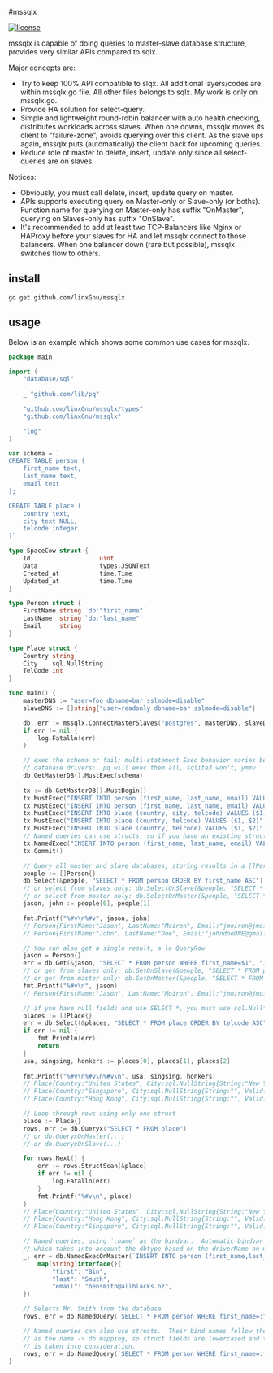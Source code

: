 #mssqlx

[![license](http://img.shields.io/badge/license-MIT-red.svg?style=flat)](https://raw.githubusercontent.com/jmoiron/sqlx/master/LICENSE)

mssqlx is capable of doing queries to master-slave database structure, provides very similar APIs compared to sqlx.

Major concepts are:

* Try to keep 100% API compatible to slqx. All additional layers/codes are within mssqlx.go file. All other files belongs to sqlx. My work is only on mssqlx.go.
* Provide HA solution for select-query. 
* Simple and lightweight round-robin balancer with auto health checking, distributes workloads across slaves. When one downs, mssqlx moves its client to "failure-zone", avoids querying over this client. As the slave ups again, mssqlx puts (automatically) the client back for upcoming queries.
* Reduce role of master to delete, insert, update only since all select-queries are on slaves.

Notices:

* Obviously, you must call delete, insert, update query on master. 
* APIs supports executing query on Master-only or Slave-only (or boths). Function name for querying on Master-only has suffix "OnMaster", querying on Slaves-only has suffix "OnSlave".
* It's recommended to add at least two TCP-Balancers like Nginx or HAProxy before your slaves for HA and let mssqlx connect to those balancers. When one balancer down (rare but possible), mssqlx switches flow to others.

## install

    go get github.com/linxGnu/mssqlx

## usage

Below is an example which shows some common use cases for mssqlx.


```go
package main

import (
    "database/sql"
	
	_ "github.com/lib/pq"

    "github.com/linxGnu/mssqlx/types"
    "github.com/linxGnu/mssqlx"

    "log"
)

var schema = `
CREATE TABLE person (
    first_name text,
    last_name text,
    email text
);

CREATE TABLE place (
    country text,
    city text NULL,
    telcode integer
)`

type SpaceCow struct {
	Id                   uint
	Data                 types.JSONText
	Created_at           time.Time
	Updated_at           time.Time
}

type Person struct {
    FirstName string `db:"first_name"`
    LastName  string `db:"last_name"`
    Email     string
}

type Place struct {
    Country string
    City    sql.NullString
    TelCode int
}

func main() {
    masterDNS := "user=foo dbname=bar sslmode=disable"
    slaveDNS := []string{"user=readonly dbname=bar sslmode=disable"}

    db, err := mssqlx.ConnectMasterSlaves("postgres", masterDNS, slaveDNS)
    if err != nil {
        log.Fatalln(err)
    }

    // exec the schema or fail; multi-statement Exec behavior varies between
    // database drivers;  pq will exec them all, sqlite3 won't, ymmv
    db.GetMasterDB().MustExec(schema)
    
    tx := db.GetMasterDB().MustBegin()
    tx.MustExec("INSERT INTO person (first_name, last_name, email) VALUES ($1, $2, $3)", "Jason", "Moiron", "jmoiron@jmoiron.net")
    tx.MustExec("INSERT INTO person (first_name, last_name, email) VALUES ($1, $2, $3)", "John", "Doe", "johndoeDNE@gmail.net")
    tx.MustExec("INSERT INTO place (country, city, telcode) VALUES ($1, $2, $3)", "United States", "New York", "1")
    tx.MustExec("INSERT INTO place (country, telcode) VALUES ($1, $2)", "Hong Kong", "852")
    tx.MustExec("INSERT INTO place (country, telcode) VALUES ($1, $2)", "Singapore", "65")
    // Named queries can use structs, so if you have an existing struct (i.e. person := &Person{}) that you have populated, you can pass it in as &person
    tx.NamedExec("INSERT INTO person (first_name, last_name, email) VALUES (:first_name, :last_name, :email)", &Person{"Jane", "Citizen", "jane.citzen@example.com"})
    tx.Commit()

    // Query all master and slave databases, storing results in a []Person (wrapped in []interface{})
    people := []Person{}
    db.Select(&people, "SELECT * FROM person ORDER BY first_name ASC")
    // or select from slaves only: db.SelectOnSlave(&people, "SELECT * FROM person ORDER BY first_name ASC")
    // or select from master only: db.SelectOnMaster(&people, "SELECT * FROM person ORDER BY first_name ASC")
    jason, john := people[0], people[1]

    fmt.Printf("%#v\n%#v", jason, john)
    // Person{FirstName:"Jason", LastName:"Moiron", Email:"jmoiron@jmoiron.net"}
    // Person{FirstName:"John", LastName:"Doe", Email:"johndoeDNE@gmail.net"}

    // You can also get a single result, a la QueryRow
    jason = Person{}
    err = db.Get(&jason, "SELECT * FROM person WHERE first_name=$1", "Jason")
    // or get from slaves only: db.GetOnSlave(&people, "SELECT * FROM person ORDER BY first_name ASC")
    // or get from master only: db.GetOnMaster(&people, "SELECT * FROM person ORDER BY first_name ASC")
    fmt.Printf("%#v\n", jason)
    // Person{FirstName:"Jason", LastName:"Moiron", Email:"jmoiron@jmoiron.net"}

    // if you have null fields and use SELECT *, you must use sql.Null* in your struct
    places := []Place{}
    err = db.Select(&places, "SELECT * FROM place ORDER BY telcode ASC")
    if err != nil {
        fmt.Println(err)
        return
    }
    usa, singsing, honkers := places[0], places[1], places[2]
    
    fmt.Printf("%#v\n%#v\n%#v\n", usa, singsing, honkers)
    // Place{Country:"United States", City:sql.NullString{String:"New York", Valid:true}, TelCode:1}
    // Place{Country:"Singapore", City:sql.NullString{String:"", Valid:false}, TelCode:65}
    // Place{Country:"Hong Kong", City:sql.NullString{String:"", Valid:false}, TelCode:852}

    // Loop through rows using only one struct
    place := Place{}
    rows, err := db.Queryx("SELECT * FROM place") 
    // or db.QueryxOnMaster(...)
    // or db.QueryxOnSlave(...)

    for rows.Next() {
        err := rows.StructScan(&place)
        if err != nil {
            log.Fatalln(err)
        } 
        fmt.Printf("%#v\n", place)
    }
    // Place{Country:"United States", City:sql.NullString{String:"New York", Valid:true}, TelCode:1}
    // Place{Country:"Hong Kong", City:sql.NullString{String:"", Valid:false}, TelCode:852}
    // Place{Country:"Singapore", City:sql.NullString{String:"", Valid:false}, TelCode:65}

    // Named queries, using `:name` as the bindvar.  Automatic bindvar support
    // which takes into account the dbtype based on the driverName on mssqlx.Connect
    _, err = db.NamedExecOnMaster(`INSERT INTO person (first_name,last_name,email) VALUES (:first,:last,:email)`, 
        map[string]interface{}{
            "first": "Bin",
            "last": "Smuth",
            "email": "bensmith@allblacks.nz",
    })

    // Selects Mr. Smith from the database
    rows, err = db.NamedQuery(`SELECT * FROM person WHERE first_name=:fn`, map[string]interface{}{"fn": "Bin"})

    // Named queries can also use structs.  Their bind names follow the same rules
    // as the name -> db mapping, so struct fields are lowercased and the `db` tag
    // is taken into consideration.
    rows, err = db.NamedQuery(`SELECT * FROM person WHERE first_name=:first_name`, jason)
}
```

